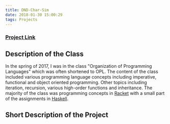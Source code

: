 ```yaml
---
title: DND-Char-Sim
date: 2018-01-30 15:00:29
tags: Projects
---
```


### [Project Link](https://github.com/oplS17projects/D-D-Character-Generator)

## Description of the Class

In the spring of 2017, I was in the class "Organization of Programming Languages" which was often shortened to OPL. The content of the class included various programming language concepts including imperative, functional and object oriented programming. Other topics including iteration, recursion, various high-order functions and inheritance. The majority of the class was programming concepts in [Racket](https://racket-lang.org/) with a small part of the assignments in [Haskell](https://www.haskell.org/).

## Short Description of the Project 
